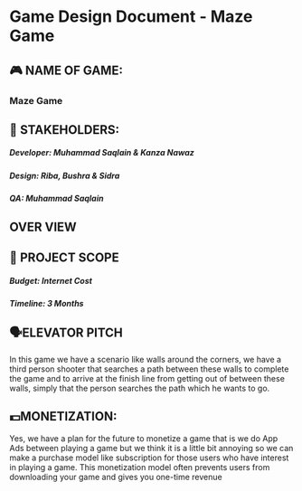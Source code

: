 # Game Design Document - Maze Game
## 🎮️ NAME OF GAME:
### Maze Game
## 👥 STAKEHOLDERS:
##### Developer: Muhammad Saqlain & Kanza Nawaz
##### Design: Riba,  Bushra & Sidra
##### QA: Muhammad Saqlain
## OVER VIEW
## 📐 PROJECT SCOPE
##### Budget: Internet Cost
##### Timeline: 3 Months
## 🗣️ELEVATOR PITCH
In this game we have a scenario like walls around the corners, we have a third person shooter that searches a path between these walls to complete the game and to arrive at the finish line from getting out of between these walls, simply that the person searches the path which he wants to go.
## 💵MONETIZATION:
Yes, we have a plan for the future to monetize a game that is we do App Ads between playing a game but we think it is a little bit annoying so we can make a purchase model like subscription for those users who have interest in playing a game. This monetization model often prevents users from downloading your game and gives you one-time revenue

